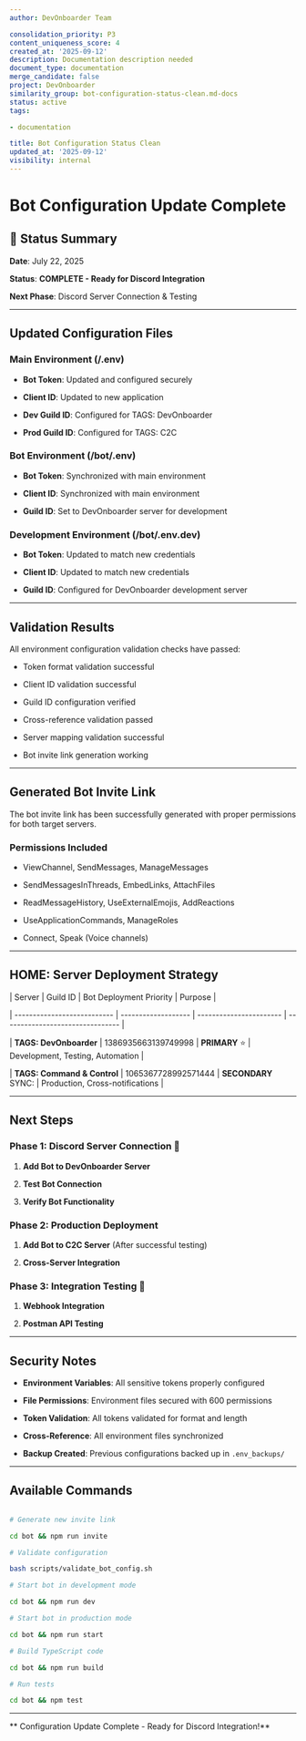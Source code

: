 ```yaml
---
author: DevOnboarder Team

consolidation_priority: P3
content_uniqueness_score: 4
created_at: '2025-09-12'
description: Documentation description needed
document_type: documentation
merge_candidate: false
project: DevOnboarder
similarity_group: bot-configuration-status-clean.md-docs
status: active
tags:

- documentation

title: Bot Configuration Status Clean
updated_at: '2025-09-12'
visibility: internal
---
```


#  Bot Configuration Update Complete

## 🎯 **Status Summary**

**Date**: July 22, 2025

**Status**:  **COMPLETE - Ready for Discord Integration**

**Next Phase**: Discord Server Connection & Testing

---

##  **Updated Configuration Files**

### **Main Environment (/.env)**

-  **Bot Token**: Updated and configured securely

-  **Client ID**: Updated to new application

-  **Dev Guild ID**: Configured for TAGS: DevOnboarder

-  **Prod Guild ID**: Configured for TAGS: C2C

### **Bot Environment (/bot/.env)**

-  **Bot Token**: Synchronized with main environment

-  **Client ID**: Synchronized with main environment

-  **Guild ID**: Set to DevOnboarder server for development

### **Development Environment (/bot/.env.dev)**

-  **Bot Token**: Updated to match new credentials

-  **Client ID**: Updated to match new credentials

-  **Guild ID**: Configured for DevOnboarder development server

---

##  **Validation Results**

All environment configuration validation checks have passed:

-  Token format validation successful

-  Client ID validation successful

-  Guild ID configuration verified

-  Cross-reference validation passed

-  Server mapping validation successful

-  Bot invite link generation working

---

##  **Generated Bot Invite Link**

The bot invite link has been successfully generated with proper permissions for both target servers.

### **Permissions Included**

-  ViewChannel, SendMessages, ManageMessages

-  SendMessagesInThreads, EmbedLinks, AttachFiles

-  ReadMessageHistory, UseExternalEmojis, AddReactions

-  UseApplicationCommands, ManageRoles

-  Connect, Speak (Voice channels)

---

## HOME: **Server Deployment Strategy**

| Server                      | Guild ID            | Bot Deployment Priority | Purpose                          |

| --------------------------- | ------------------- | ----------------------- | -------------------------------- |

| **TAGS: DevOnboarder**      | 1386935663139749998 | **PRIMARY** ⭐          | Development, Testing, Automation |

| **TAGS: Command & Control** | 1065367728992571444 | **SECONDARY** SYNC:        | Production, Cross-notifications  |

---

##  **Next Steps**

### **Phase 1: Discord Server Connection** 🎯

1. **Add Bot to DevOnboarder Server**

2. **Test Bot Connection**

3. **Verify Bot Functionality**

### **Phase 2: Production Deployment** 

1. **Add Bot to C2C Server** (After successful testing)

2. **Cross-Server Integration**

### **Phase 3: Integration Testing** 🔬

1. **Webhook Integration**

2. **Postman API Testing**

---

##  **Security Notes**

-  **Environment Variables**: All sensitive tokens properly configured

-  **File Permissions**: Environment files secured with 600 permissions

-  **Token Validation**: All tokens validated for format and length

-  **Cross-Reference**: All environment files synchronized

-  **Backup Created**: Previous configurations backed up in `.env_backups/`

---

##  **Available Commands**

```bash

# Generate new invite link

cd bot && npm run invite

# Validate configuration

bash scripts/validate_bot_config.sh

# Start bot in development mode

cd bot && npm run dev

# Start bot in production mode

cd bot && npm run start

# Build TypeScript code

cd bot && npm run build

# Run tests

cd bot && npm test

```

---

** Configuration Update Complete - Ready for Discord Integration!**
